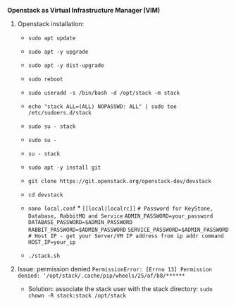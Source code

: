**Openstack as Virtual Infrastructure Manager (VIM)**

1. Openstack installation:
    * `sudo apt update`
    * `sudo apt -y upgrade`
    * `sudo apt -y dist-upgrade`
    * `sudo reboot`
    * `sudo useradd -s /bin/bash -d /opt/stack -m stack`
    * `echo "stack ALL=(ALL) NOPASSWD: ALL" | sudo tee /etc/sudoers.d/stack`
    * `sudo su - stack`
    * `sudo su -`
    * `su - stack`
    * `sudo apt -y install git`
    * `git clone https://git.openstack.org/openstack-dev/devstack`
    * `cd devstack`
    
    * `nano local.conf`
            * `[[local|localrc]]`
            `# Password for KeyStone, Database, RabbitMQ and Service`
            `ADMIN_PASSWORD=your_password`
            `DATABASE_PASSWORD=$ADMIN_PASSWORD`
            `RABBIT_PASSWORD=$ADMIN_PASSWORD`
            `SERVICE_PASSWORD=$ADMIN_PASSWORD`
            `# Host IP - get your Server/VM IP address from ip addr command`
            `HOST_IP=your_ip`
    * `./stack.sh`



2. Issue: permission denied `PermissionError: [Errno 13] Permission denied: '/opt/stack/.cache/pip/wheels/25/af/b8/******`
    * Solution: associate the stack user with the stack directory: `sudo chown -R stack:stack /opt/stack`
